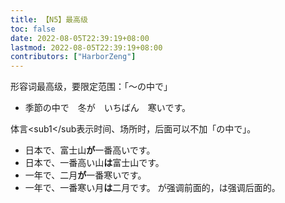 ```yaml
---
title: 【N5】最高级
toc: false
date: 2022-08-05T22:39:19+08:00
lastmod: 2022-08-05T22:39:19+08:00
contributors: ["HarborZeng"]
---
```


形容词最高级，要限定范围：「～の中で」

- 季節の中で　冬が　いちばん　寒いです。

体言<sub1</sub表示时间、场所时，后面可以不加「の中で」。
- 日本で、富士山**が**一番高いです。
- 日本で、一番高い山**は**富士山です。
- 一年で、二月**が**一番寒いです。
- 一年で、一番寒い月**は**二月です。
 が强调前面的，は强调后面的。

